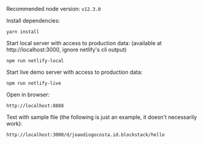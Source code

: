 Recommended node version: `v12.3.0`

Install dependencies:
```
yarn install
```

Start local server with access to production data:
(available at http://localhost:3000, ignore netlify's cli output)
```
npm run netlify-local
```

Start live demo server with access to production data:
```
npm run netlify-live
```

Open in  browser:
```
http://localhost:8888
```

Test with sample file (the following is just an example, it doesn't necessarily
work):
```
http://localhost:3000/d/joaodiogocosta.id.blockstack/hello
```
